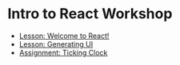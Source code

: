 # Intro to React Workshop

- [Lesson: Welcome to React!](https://github.com/Instructor-Devon/React-Academy-101/blob/master/01.Lessons/01.Welcome.md)
- [Lesson: Generating UI](https://github.com/Instructor-Devon/React-Academy-101/blob/master/01.Lessons/02.GeneratingUI.md)
- [Assignment: Ticking Clock](https://github.com/Instructor-Devon/React-Academy-101/blob/master/02.Assignments/01.TickingClock.md)